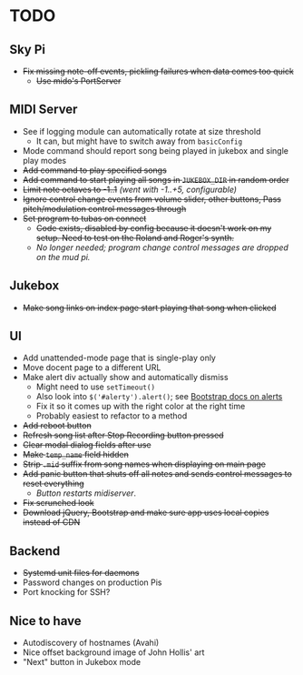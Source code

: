 # TODO

## Sky Pi
* ~~Fix missing note-off events, pickling failures when data comes too quick~~
    * ~~Use mido's PortServer~~

## MIDI Server
* See if logging module can automatically rotate at size threshold
    * It can, but might have to switch away from `basicConfig`
* Mode command should report song being played in jukebox and single play modes
* ~~Add command to play specified songs~~
* ~~Add command to start playing all songs in `JUKEBOX_DIR` in random order~~
* ~~Limit note octaves to -1..1~~ _(went with -1..+5, configurable)_
* ~~Ignore control change events from volume slider, other buttons, Pass pitch/modulation control messages through~~
* ~~Set program to tubas on connect~~
    * ~~Code exists, disabled by config because it doesn't work on my setup. Need to test on the Roland and Roger's synth.~~
    * _No longer needed; program change control messages are dropped on the mud pi._

## Jukebox
* ~~Make song links on index page start playing that song when clicked~~

## UI
* Add unattended-mode page that is single-play only
* Move docent page to a different URL
* Make alert div actually show and automatically dismiss
    * Might need to use `setTimeout()`
    * Also look into `$('#alerty').alert()`; see [Bootstrap docs on alerts](https://getbootstrap.com/docs/4.0/components/alerts/)
    * Fix it so it comes up with the right color at the right time
    * Probably easiest to refactor to a method
* ~~Add reboot button~~
* ~~Refresh song list after Stop Recording button pressed~~
* ~~Clear modal dialog fields after use~~
* ~~Make `temp_name` field hidden~~
* ~~Strip `.mid` suffix from song names when displaying on main page~~
* ~~Add panic button that shuts off all notes and sends control messages to reset everything~~
    * _Button restarts midiserver_.
* ~~Fix scrunched look~~
* ~~Download jQuery, Bootstrap and make sure app uses local copies instead of CDN~~

## Backend
* ~~Systemd unit files for daemons~~
* Password changes on production Pis
* Port knocking for SSH?

## Nice to have
* Autodiscovery of hostnames (Avahi)
* Nice offset background image of John Hollis' art
* "Next" button in Jukebox mode

